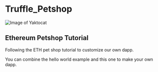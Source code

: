 # Truffle_Petshop

![Image of Yaktocat](box-img-lg-png)

## Ethereum Petshop Tutorial

Following the ETH pet shop tutorial to customize our own dapp. 

You can combine the hello world example and this one to make your own dapp.